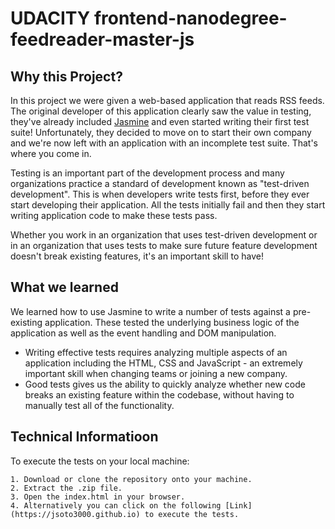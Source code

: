 # UDACITY frontend-nanodegree-feedreader-master-js

## Why this Project?

In this project we were given a web-based application that reads RSS feeds. The original developer of this application clearly saw the value in testing, they've already included [Jasmine](http://jasmine.github.io/) and even started writing their first test suite! Unfortunately, they decided to move on to start their own company and we're now left with an application with an incomplete test suite. That's where you come in.

Testing is an important part of the development process and many organizations practice a standard of development known as "test-driven development". This is when developers write tests first, before they ever start developing their application. All the tests initially fail and then they start writing application code to make these tests pass.

Whether you work in an organization that uses test-driven development or in an organization that uses tests to make sure future feature development doesn't break existing features, it's an important skill to have!


## What we learned

We learned how to use Jasmine to write a number of tests against a pre-existing application. These tested the underlying business logic of the application as well as the event handling and DOM manipulation.

* Writing effective tests requires analyzing multiple aspects of an application including the HTML, CSS and JavaScript - an extremely important skill when changing teams or joining a new company.
* Good tests gives us the ability to quickly analyze whether new code breaks an existing feature within the codebase, without having to manually test all of the functionality.


## Technical Informatioon

To execute the tests on your local machine:

	1. Download or clone the repository onto your machine.
	2. Extract the .zip file.
	3. Open the index.html in your browser.
	4. Alternatively you can click on the following [Link](https://jsoto3000.github.io) to execute the tests.
